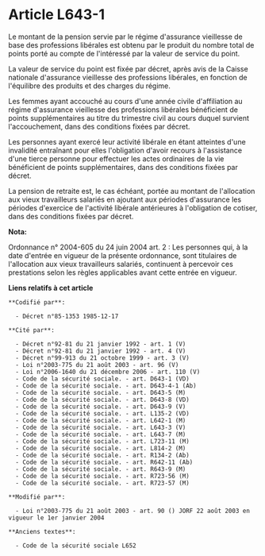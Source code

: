 # Article L643-1

Le montant de la pension servie par le régime d'assurance vieillesse de base des professions libérales est obtenu par le
produit du nombre total de points porté au compte de l'intéressé par la valeur de service du point.

La valeur de service du point est fixée par décret, après avis de la Caisse nationale d'assurance vieillesse des professions
libérales, en fonction de l'équilibre des produits et des charges du régime.

Les femmes ayant accouché au cours d'une année civile d'affiliation au régime d'assurance vieillesse des professions
libérales bénéficient de points supplémentaires au titre du trimestre civil au cours duquel survient l'accouchement, dans des
conditions fixées par décret.

Les personnes ayant exercé leur activité libérale en étant atteintes d'une invalidité entraînant pour elles l'obligation
d'avoir recours à l'assistance d'une tierce personne pour effectuer les actes ordinaires de la vie bénéficient de points
supplémentaires, dans des conditions fixées par décret.

La pension de retraite est, le cas échéant, portée au montant de l'allocation aux vieux travailleurs salariés en ajoutant aux
périodes d'assurance les périodes d'exercice de l'activité libérale antérieures à l'obligation de cotiser, dans des
conditions fixées par décret.

**Nota:**

Ordonnance n° 2004-605 du 24 juin 2004 art. 2 : Les personnes qui, à la date d'entrée en vigueur de la présente ordonnance,
sont titulaires de l'allocation aux vieux travailleurs salariés, continuent à percevoir ces prestations selon les règles
applicables avant cette entrée en vigueur.

**Liens relatifs à cet article**

	**Codifié par**:

	  - Décret n°85-1353 1985-12-17

	**Cité par**:

	  - Décret n°92-81 du 21 janvier 1992 - art. 1 (V)
	  - Décret n°92-81 du 21 janvier 1992 - art. 4 (V)
	  - Décret n°99-913 du 21 octobre 1999 - art. 3 (V)
	  - Loi n°2003-775 du 21 août 2003 - art. 96 (V)
	  - Loi n°2006-1640 du 21 décembre 2006 - art. 110 (V)
	  - Code de la sécurité sociale. - art. D643-1 (VD)
	  - Code de la sécurité sociale. - art. D643-4-1 (Ab)
	  - Code de la sécurité sociale. - art. D643-5 (M)
	  - Code de la sécurité sociale. - art. D643-8 (VD)
	  - Code de la sécurité sociale. - art. D643-9 (V)
	  - Code de la sécurité sociale. - art. L135-2 (VD)
	  - Code de la sécurité sociale. - art. L642-1 (M)
	  - Code de la sécurité sociale. - art. L643-3 (V)
	  - Code de la sécurité sociale. - art. L643-7 (M)
	  - Code de la sécurité sociale. - art. L723-11 (M)
	  - Code de la sécurité sociale. - art. L814-2 (M)
	  - Code de la sécurité sociale. - art. R134-2 (Ab)
	  - Code de la sécurité sociale. - art. R642-11 (Ab)
	  - Code de la sécurité sociale. - art. R643-9 (M)
	  - Code de la sécurité sociale. - art. R723-56 (M)
	  - Code de la sécurité sociale. - art. R723-57 (M)

	**Modifié par**:

	  - Loi n°2003-775 du 21 août 2003 - art. 90 () JORF 22 août 2003 en vigueur le 1er janvier 2004

	**Anciens textes**:

	  - Code de la sécurité sociale L652
